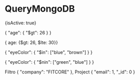 # QueryMongoDB

{isActive: true}

{ "age": { "$gt": 26 } }

{ age: {$gt: 26, $lte: 30}}

{ "eyeColor": { "$in": ["blue", "brown"] } }

{ "eyeColor": { "$nin": ["green", "blue"] } }

Filtro { "company": "FITCORE" }, Project { "email": 1, "_id": 0 }
